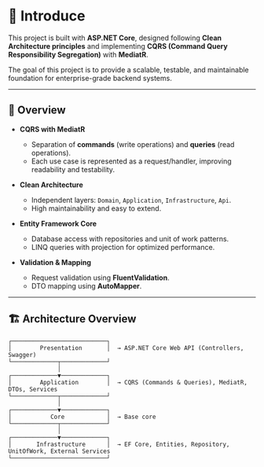 # 🎯 Introduce

This project is built with **ASP.NET Core**, designed following **Clean Architecture principles** and implementing **CQRS (Command Query Responsibility Segregation)** with **MediatR**.  

The goal of this project is to provide a scalable, testable, and maintainable foundation for enterprise-grade backend systems.

---

## 🚀 Overview

- **CQRS with MediatR**
  - Separation of **commands** (write operations) and **queries** (read operations).
  - Each use case is represented as a request/handler, improving readability and testability.

- **Clean Architecture**
  - Independent layers: `Domain`, `Application`, `Infrastructure`, `Api`.
  - High maintainability and easy to extend.

- **Entity Framework Core**
  - Database access with repositories and unit of work patterns.
  - LINQ queries with projection for optimized performance.

- **Validation & Mapping**
  - Request validation using **FluentValidation**.
  - DTO mapping using **AutoMapper**.

---

## 🏗️ Architecture Overview

```text
┌───────────────────────────┐
│        Presentation       │  → ASP.NET Core Web API (Controllers, Swagger)
└─────────────┬─────────────┘
              │
┌─────────────▼─────────────┐
│        Application        │  → CQRS (Commands & Queries), MediatR, DTOs, Services
└─────────────┬─────────────┘
              │
┌─────────────▼─────────────┐
│           Core            │  → Base core
└─────────────┬─────────────┘
              │
┌─────────────▼─────────────┐
│       Infrastructure      │  → EF Core, Entities, Repository, UnitOfWork, External Services
└───────────────────────────┘
